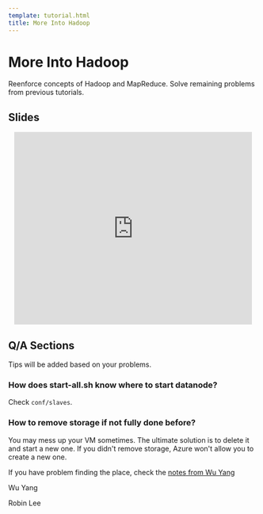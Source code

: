 ```yaml
---
template: tutorial.html
title: More Into Hadoop
---
```


# More Into Hadoop

Reenforce concepts of Hadoop and MapReduce.
Solve remaining problems from previous tutorials.

## Slides

<center>
<iframe src="https://docs.google.com/presentation/d/1DlaxIEqsu5R16aitxU7cClpeo-bUfWIGhd-31ZmkQV4/embed?start=false&loop=false&delayms=3000" frameborder="0" width="480" height="389" allowfullscreen="true" mozallowfullscreen="true" webkitallowfullscreen="true"></iframe>
</center>

## Q/A Sections

Tips will be added based on your problems.

### How does start-all.sh know where to start datanode?

Check `conf/slaves`.

### How to remove storage if not fully done before?

You may mess up your VM sometimes.
The ultimate solution is to delete it and start a new one.
If you didn't remove storage, Azure won't allow you to create a new one.

If you have problem finding the place, check the
[notes from Wu Yang](https://docs.google.com/document/d/1wlWqLkktuQMrT_ihoss2RcssAxlxDbF2RbIWeuTCK0g/pub)

<i class="fa fa-thumbs-up fa-fw"></i> Wu Yang

<i class="fa fa-thumbs-up fa-fw"></i> Robin Lee
